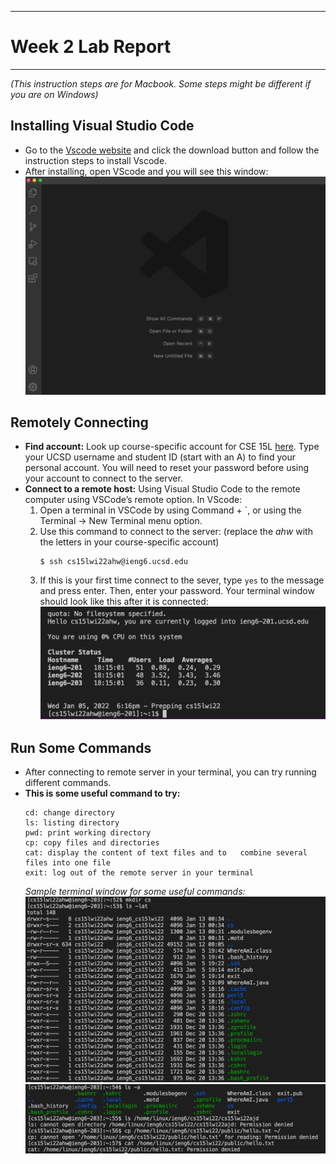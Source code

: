 ***
# Week 2 Lab Report 
***
*(This instruction steps are for Macbook. Some steps might be different if you are on Windows)* 
## Installing Visual Studio Code
* Go to the [Vscode website](https://code.visualstudio.com/) and click the download button and follow the instruction steps to install Vscode. 
* After installing, open VScode and you will see this window: 
![Image](photo/Vscode.png)

## Remotely Connecting 
* **Find account:** Look up course-specific account for CSE 15L [here](https://sdacs.ucsd.edu/~icc/index.php). Type your UCSD username and student ID (start with an A) to find your personal account. You will need to reset your password before using your account to connect to the server. 
* **Connect to a remote host:** Using Visual Studio Code to the remote computer using VSCode’s remote option. In VScode:
    1. Open a terminal in VSCode by using Command + `, or using the Terminal → New Terminal menu option.
    2. Use this command to connect to the server: (replace the *ahw* with the letters in your course-specific account)
        ```
        $ ssh cs15lwi22ahw@ieng6.ucsd.edu
        ```
    3. If this is your first time connect to the sever, type `yes` to the message and press enter. Then, enter your password. Your terminal window should look like this after it is connected:
    ![Image](photo/loggedin.png)

## Run Some Commands
* After connecting to remote server in your terminal, you can try running different commands. 
* **This is some useful command to try:**
    ```
    cd: change directory 
    ls: listing directory 
    pwd: print working directory
    cp: copy files and directories
    cat: display the content of text files and to   combine several files into one file
    exit: log out of the remote server in your terminal
    ```
    *Sample terminal window for some useful commands:*
    ![Image](photo/commandex1.png)
    ![Image](photo/commandex2.png)






